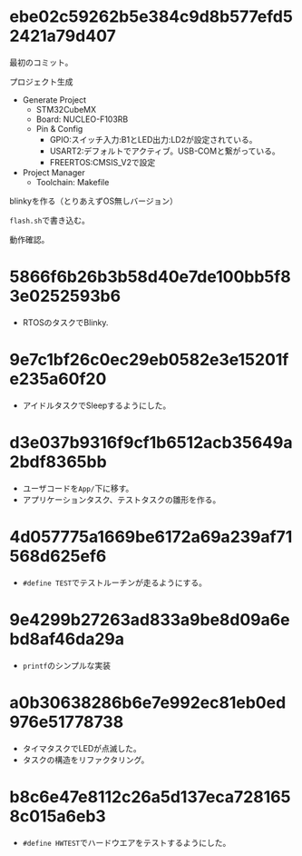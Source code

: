 # ebe02c59262b5e384c9d8b577efd52421a79d407

最初のコミット。

プロジェクト生成

* Generate Project
    + STM32CubeMX
    + Board: NUCLEO-F103RB
    + Pin & Config
        - GPIO:スイッチ入力:B1とLED出力:LD2が設定されている。
        - USART2:デフォルトでアクティブ。USB-COMと繋がっている。
        - FREERTOS:CMSIS_V2で設定
* Project Manager
    + Toolchain: Makefile

blinkyを作る（とりあえずOS無しバージョン）

`flash.sh`で書き込む。

動作確認。

# 5866f6b26b3b58d40e7de100bb5f83e0252593b6

* RTOSのタスクでBlinky.

# 9e7c1bf26c0ec29eb0582e3e15201fe235a60f20

* アイドルタスクでSleepするようにした。

# d3e037b9316f9cf1b6512acb35649a2bdf8365bb

* ユーザコードを`App/`下に移す。
* アプリケーションタスク、テストタスクの雛形を作る。

# 4d057775a1669be6172a69a239af71568d625ef6

* `#define TEST`でテストルーチンが走るようにする。

# 9e4299b27263ad833a9be8d09a6ebd8af46da29a

* `printf`のシンプルな実装

# a0b30638286b6e7e992ec81eb0ed976e51778738

* タイマタスクでLEDが点滅した。
* タスクの構造をリファクタリング。

# b8c6e47e8112c26a5d137eca7281658c015a6eb3

* `#define HWTEST`でハードウエアをテストするようにした。


